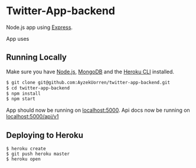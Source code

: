 # Twitter-App-backend

Node.js app using [Express](http://expressjs.com/).

App uses

## Running Locally

Make sure you have [Node.js](http://nodejs.org/), [MongoDB](https://www.mongodb.com/download-center/community) and the [Heroku CLI](https://cli.heroku.com/) installed.

```sh
$ git clone git@github.com:AyzekUorren/twitter-app-backend.git
$ cd twitter-app-backend
$ npm install
$ npm start
```

App should now be running on [localhost:5000](http://localhost:5000/).
Api docs now be running on [localhost:5000/api/v1](http://localhost:5000/api/v1)

## Deploying to Heroku

```
$ heroku create
$ git push heroku master
$ heroku open
```

